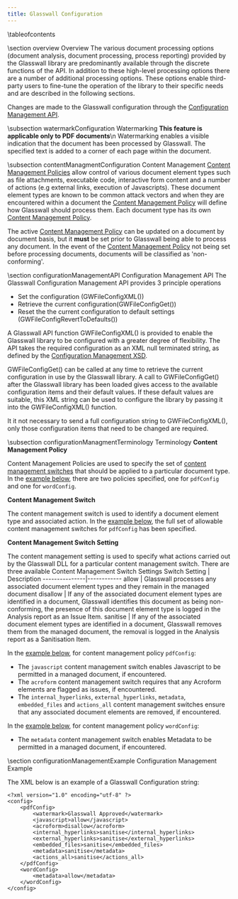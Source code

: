 ```yaml
---
title: Glasswall Configuration
---
```


\tableofcontents

\section overview Overview
The various document processing options (document analysis, document processing, process reporting) provided by the Glasswall library are predominantly available through the discrete functions of the API. In addition to these high-level processing options there are a number of additional processing options. These options enable third-party users to fine-tune the operation of the library to their specific needs and are described in the following sections. 

Changes are made to the Glasswall configuration through the [Configuration Management API](#configurationManagementAPI).

\subsection watermarkConfiguration Watermarking
**This feature is applicable only to PDF documents**\n
Watermarking enables a visible indication that the document has been processed by Glasswall. The specified text is added to a corner of each page within the document.

\subsection contentManagmentConfiguration Content Management
[Content Management Policies](#contentMangagmentPolicyDefinition) allow control of various document element types such as file attachments, executable code, interactive form content and a number of actions (e.g external links, execution of Javascripts). These document element types are known to be common attack vectors and when they are encountered within a document the [Content Management Policy](#contentMangagmentPolicyDefinition) will define how Glasswall should process them.  Each document type has its own [Content Management Policy](#contentMangagmentPolicyDefinition).

The active [Content Management Policy](#contentMangagmentPolicyDefinition) can be updated on a document by document basis, but it <b>must</b> be set prior to Glasswall being able to process any document. In the event of the [Content Management Policy](#contentMangagmentPolicyDefinition) not being set before processing documents, documents will be classified as 'non-conforming'.

\section configurationManagementAPI Configuration Management API
The Glasswall Configuration Management API provides 3 principle operations
- Set the configuration (GWFileConfigXML())
- Retrieve the current configuration(GWFileConfigGet())
- Reset the the current configuration to default settings (GWFileConfigRevertToDefaults())

A Glasswall API function GWFileConfigXML() is provided to enable the Glasswall library to be configured with a greater degree of flexibility. The API takes the required configuration as an XML null terminated string, as defined by the [Configuration Management XSD](gwConfigurationManagement-editor.xsd). 

GWFileConfigGet() can be called at any time to retrieve the current configuration in use by the Glasswall library. A call to GWFileConfigGet() after the Glasswall library has been loaded gives access to the available configuration items and their default values. If these default values are suitable, this XML string can be used to configure the library by passing it into the GWFileConfigXML() function.

It it not necessary to send a full configuration string to GWFileConfigXML(), only those configuration items that need to be changed are required.

\subsection configurationManagmentTerminology Terminology
<a name="contentMangagmentPolicyDefinition"><b>Content Management Policy</b></a>

Content Management Policies are used to specify the set of [content management switches](#contentManagmentSwitchDefinition) that should be applied to a particular document type. In the [example below](#configurationManagementExample), there are two policies specified, one for `pdfConfig` and one for `wordConfig`. 

<a name="contentManagmentSwitchDefinition"><b>Content Management Switch</b></a>

The content management switch is used to identify a document element type and associated action. In the [example below](#configurationManagementExample), the full set of allowable content management switches for `pdfConfig` has been specified.

<a name="contentManagmentSettingSwitchDefinition"><b>Content Management Switch Setting</b></a>

The content management setting is used to specify what actions carried out by the Glasswall DLL for a particular content management switch. There are three available Content Management Switch Settings
Switch Setting | Description
---------------|------------
allow          | Glasswall processes any associated document element types and they remain in the managed document
disallow       | If any of the associated document element types are identified in a document, Glasswall identifies this document as being non-conforming, the presence of this document element type is logged in the Analysis report as an Issue Item.
sanitise       | If any of the associated document element types are identified in a document, Glasswall removes them from the managed document, the removal is logged in the Analysis report as a Sanitisation Item.

In the [example below](#configurationManagementExample), for content management policy `pdfConfig`:

- The `javascript` content management switch enables Javascript to be permitted in a managed document, if encountered.
- The `acroform` content management switch requires that any Acroform elements are flagged as issues, if encountered.
- The `internal_hyperlinks`, `external_hyperlinks`, `metadata`, `embedded_files` and `actions_all` content management switches ensure that any associated document elements are removed, if encountered.

In the [example below](#configurationManagementExample), for content management policy `wordConfig`:
- The `metadata` content management switch enables Metadata to be permitted in a managed document, if encountered.

\section configurationManagementExample Configuration Management Example

The XML below is an example of a Glasswall Configuration string:

	<?xml version="1.0" encoding="utf-8" ?> 
	<config>
		<pdfConfig>
			<watermark>Glasswall Approved</watermark>
			<javascript>allow</javascript> 
			<acroform>disallow</acroform> 
			<internal_hyperlinks>sanitise</internal_hyperlinks>
			<external_hyperlinks>sanitise</external_hyperlinks>
			<embedded_files>sanitise</embedded_files> 
			<metadata>sanitise</metadata> 
			<actions_all>sanitise</actions_all> 
		</pdfConfig>
		<wordConfig>
			<metadata>allow</metadata> 
		</wordConfig>
	</config>